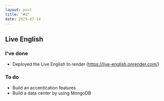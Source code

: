 ```yaml
---
layout: post
title: "#3"
date: 2025-07-14
---
```

## Live English

### I've done
 - Deployed the Live English to render (https://live-english.onrender.com/)

### To do
 - Build an accentication features
 - Build a data center by using MongoDB



